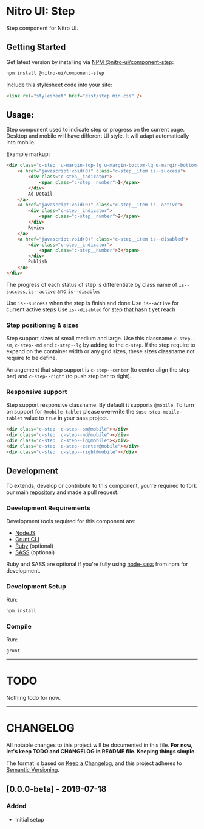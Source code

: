 # Nitro UI: Step

Step component for Nitro UI.

## Getting Started

Get latest version by installing via [NPM @nitro-ui/component-step](https://www.npmjs.com/package/@nitro-ui/component-step):

```sh
npm install @nitro-ui/component-step
```

Include this stylesheet code into your site:

```html
<link rel="stylesheet" href="dist/step.min.css" />
```

## Usage:

Step component used to indicate step or progress on the current page. Desktop and mobile will have different UI style. It will adapt automatically into mobile.

Example markup:

```html
<div class="c-step  u-margin-top-lg u-margin-bottom-lg u-margin-bottom-lg@mobile">
    <a href="javascript:void(0)" class="c-step__item is--success">
        <div class="c-step__indicator">
            <span class="c-step__number">1</span>
        </div>
        Ad Detail
    </a>
    <a href="javascript:void(0)" class="c-step__item is--active">
        <div class="c-step__indicator">
            <span class="c-step__number">2</span>
        </div>
        Review
    </a>
    <a href="javascript:void(0)" class="c-step__item is--disabled">
        <div class="c-step__indicator">
            <span class="c-step__number">3</span>
        </div>
        Publish
    </a>
</div>
```

The progress of each status of step is differentiate by class name of `is--success`, `is--active` and `is--disabled`

Use `is--success` when the step is finish and done
Use `is--active` for current active steps
Use `is--disabled` for step that hasn't yet reach


### Step positioning & sizes

Step support sizes of small,medium and large. Use this classname `c-step--sm`, `c-step--md` and `c-step--lg` by adding to the `c-step`. If the step require to expand on the container width or any grid sizes, these sizes classname not require to be define.

Arrangement that step support is `c-step--center` (to center align the step bar) and `c-step--right` (to push step bar to right).


### Responsive support

Step support responsive classname. By default it supports `@mobile`. To turn on support for `@mobile-tablet` please overwrite the `$use-step-mobile-tablet` value to `true` in your sass project.

```html
<div class="c-step  c-step--sm@mobile"></div>
<div class="c-step  c-step--md@mobile"></div>
<div class="c-step  c-step--lg@mobile"></div>
<div class="c-step  c-step--center@mobile"></div>
<div class="c-step  c-step--right@mobile"></div>
```


## Development

To extends, develop or contribute to this component, you're required to fork our main [repository](https://github.com/icarasia-/nitro-ui) and made a pull request.

### Development Requirements

Development tools required for this component are:

- [NodeJS](https://nodejs.org/en/)
- [Grunt CLI](https://gruntjs.com)
- [Ruby](https://www.ruby-lang.org/en/) (optional)
- [SASS](https://sass-lang.com) (optional)

Ruby and SASS are optional if you're fully using [node-sass](https://github.com/sass/node-sass) from npm for development.

### Development Setup

Run:

```sh
npm install
```

### Compile

Run:

```sh
grunt
```
---

# TODO

Nothing todo for now.

---

# CHANGELOG

All notable changes to this project will be documented in this file. **For now, let's keep TODO and CHANGELOG in README file. Keeping things simple.**

The format is based on [Keep a Changelog](https://keepachangelog.com/en/1.0.0/),
and this project adheres to [Semantic Versioning](https://semver.org/spec/v2.0.0.html).

## [0.0.0-beta] - 2019-07-18
### Added
- Initial setup
